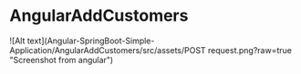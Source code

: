 # AngularAddCustomers

![Alt text](Angular-SpringBoot-Simple-Application/AngularAddCustomers/src/assets/POST request.png?raw=true "Screenshot from angular")
